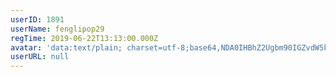 ```yaml
---
userID: 1891
userName: fenglipop29
regTime: 2019-06-22T13:13:00.000Z
avatar: 'data:text/plain; charset=utf-8;base64,NDA0IHBhZ2Ugbm90IGZvdW5kCg=='
userURL: null
---
```




